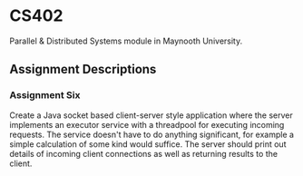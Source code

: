 # CS402
Parallel &amp; Distributed Systems module in Maynooth University.

## Assignment Descriptions
### Assignment Six
Create a Java socket based client-server style application where the server implements an
executor service with a threadpool for executing incoming requests. The service doesn't have
to do anything significant, for example a simple calculation of some kind would suffice. The
server should print out details of incoming client connections as well as returning results to
the client.
